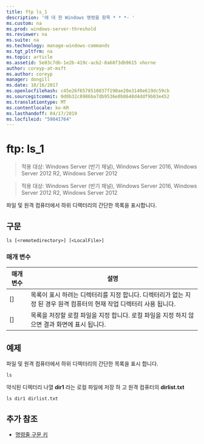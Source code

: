 ```yaml
---
title: ftp ls_1
description: '에 대 한 Windows 명령을 항목 * * *- '
ms.custom: na
ms.prod: windows-server-threshold
ms.reviewer: na
ms.suite: na
ms.technology: manage-windows-commands
ms.tgt_pltfrm: na
ms.topic: article
ms.assetid: 5e03c7db-1e2b-419c-acb2-8a68f3db9615 vhorne
author: coreyp-at-msft
ms.author: coreyp
manager: dongill
ms.date: 10/16/2017
ms.openlocfilehash: c45e26f6578510837f190ae20e3140e619dc59cb
ms.sourcegitcommit: 0d0b32c8986ba7db9536e0b8648d4ddf9b03e452
ms.translationtype: MT
ms.contentlocale: ko-KR
ms.lasthandoff: 04/17/2019
ms.locfileid: "59841764"
---
```

# <a name="ftp-ls1"></a>ftp: ls_1

>적용 대상: Windows Server (반기 채널), Windows Server 2016, Windows Server 2012 R2, Windows Server 2012


>적용 대상: Windows Server (반기 채널), Windows Server 2016, Windows Server 2012 R2, Windows Server 2012

파일 및 원격 컴퓨터에서 하위 디렉터리의 간단한 목록을 표시합니다.   
## <a name="syntax"></a>구문  
```  
ls [<remotedirectory>] [<LocalFile>]  
```  
### <a name="parameters"></a>매개 변수  
|매개 변수|설명|  
|-------|--------|  
|[<remotedirectory>]|목록이 표시 하려는 디렉터리를 지정 합니다. 디렉터리가 없는 지정 된 경우 원격 컴퓨터의 현재 작업 디렉터리 사용 됩니다.|  
|[<LocalFile>]|목록을 저장할 로컬 파일을 지정 합니다. 로컬 파일을 지정 하지 않으면 결과 화면에 표시 됩니다.|  
## <a name="BKMK_Examples"></a>예제  
파일 및 원격 컴퓨터에서 하위 디렉터리의 간단한 목록을 표시 합니다.  
```  
ls  
```  
약식된 디렉터리 나열 **dir1** 라는 로컬 파일에 저장 하 고 원격 컴퓨터의 **dirlist.txt**  
```  
ls dir1 dirlist.txt   
```  
## <a name="additional-references"></a>추가 참조  
-   [명령줄 구문 키](command-line-syntax-key.md)  
